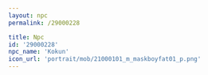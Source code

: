 ```yaml
---
layout: npc
permalink: /29000228

title: Npc
id: '29000228'
npc_name: 'Kokun'
icon_url: 'portrait/mob/21000101_m_maskboyfat01_p.png'
---
```

